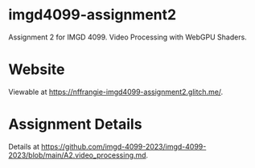# imgd4099-assignment2
Assignment 2 for IMGD 4099. Video Processing with WebGPU Shaders.

# Website
Viewable at https://nffrangie-imgd4099-assignment2.glitch.me/.

# Assignment Details
Details at https://github.com/imgd-4099-2023/imgd-4099-2023/blob/main/A2.video_processing.md.

